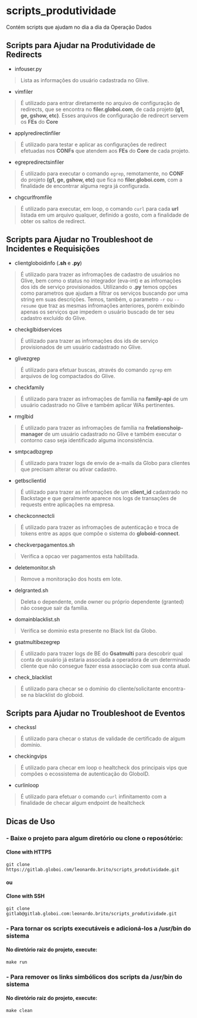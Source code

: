 # scripts_produtividade

Contém scripts que ajudam no dia a dia da Operação Dados

## Scripts para Ajudar na Produtividade de Redirects

* infouser.py
>Lista as informações do usuário cadastrada no Glive.

* vimfiler
>É utilizado para entrar diretamente no arquivo de configuração de redirects, que se encontra no **filer.globoi.com**, de cada projeto **(g1, ge, gshow, etc)**.
>Esses arquivos de configuração de redirecrt servem os **FEs** do **Core**

* applyredirectinfiler
>É utilizado para testar e aplicar as configurações de redirect efetuadas nos **CONFs** que atendem aos **FEs** do **Core** de cada projeto.

* egrepredirectsinfiler
>É utilizado para executar o comando ```egrep```, remotamente, no **CONF** do projeto **(g1, ge, gshow, etc)** que fica no **filer.globoi.com**, com a finalidade de encontrrar alguma regra já configurada.

* chgcurlfromfile
>É utilizado para executar, em loop, o comando ```curl``` para cada **url** listada em um arquivo qualquer, definido a gosto, com a finalidade de obter os saltos de redirect.

## Scripts para Ajudar no Troubleshoot de Incidentes e Requisições

* clientgloboidinfo (**.sh** e **.py**)
>É utilizado para trazer as infromações de cadastro de usuários no Glive, bem como o status no integrador (eva-int) e as infromações dos ids de serviço provisionados. Utilizando o **.py** temos opções como parametros que ajudam a filtrar os serviços buscando por uma string em suas descrições. Temos, também, o parametro ```-r``` ou ```--resume``` que traz as mesmas infromações anteriores, porém exibindo apenas os serviços que impedem o usuário buscado de ter seu cadastro excluído do Glive.

* checkglbidservices
>É utilizado para trazer as infromações dos ids de serviço provisionados de um usuário cadastrado no Glive. 

* glivezgrep
>É utilizado para efetuar buscas, através do comando ```zgrep``` em arquivos de log compactados do Glive.

* checkfamily
>É utilizado para trazer as infromações de família na **family-api** de um usuário cadastrado no Glive e também aplicar WAs pertinentes.

* rmglbid
>É utilizado para trazer as infromações de família na **frelationshoip-manager** de um usuário cadastrado no Glive e também executar o contorno caso seja identificado alguma inconsistência.

* smtpcadbzgrep
>É utilizado para trazer logs de envio de a-mails da Globo para clientes que precisam alterar ou ativar cadastro.

* getbsclientid
>É utilizado para trazer as infromações de um **client_id** cadastrado no Backstage e que geralmente aparece nos logs de transações de requests entre aplicações na empresa.

* checkconnectcli
>É utilizado para trazer as infromações de autenticação e troca de tokens entre as apps que compõe o sistema do **globoid-connect**.

* checkverpagamentos.sh
>Verifica a opcao ver pagamentos esta habilitada.

* deletemonitor.sh
>Remove a monitoração dos hosts em lote.

* delgranted.sh
>Deleta o dependente, onde owner ou próprio dependente (granted) não cosegue sair da familia.

* domainblacklist.sh
>Verifica se dominio esta presente no Black list da Globo.
* gsatmultibezegrep
>É utilizado para trazer logs de BE do **Gsatmulti** para descobrir qual conta de usuário já estaria associada a operadora de um determinado cliente que não consegue fazer essa associação com sua conta atual.

* check_blacklist
>É utilizado para checar se o domínio do cliente/solicitante encontra-se na blacklist do globoid.

## Scripts para Ajudar no Troubleshoot de Eventos

* checkssl
>É utilizado para checar o status de validade de certificado de algum domínio.

* checkingvips
>É utilizado para checar em loop o healtcheck dos principais vips que compões o ecossistema de autenticação do GloboID.

* curlinloop
>É utilizado para efetuar o comando ```curl``` infinitamento com a finalidade de checar algum endpoint de healtcheck

## Dicas de Uso
### - Baixe o projeto para algum diretório ou clone o reposótório:
#### Clone with HTTPS
```
git clone https://gitlab.globoi.com/leonardo.brito/scripts_produtividade.git
```
#### ou
#### Clone with SSH
```
git clone gitlab@gitlab.globoi.com:leonardo.brito/scripts_produtividade.git
```
### - Para tornar os scripts executáveis e adicioná-los a /usr/bin do sistema
#### No diretório raiz do projeto, execute:
```
make run
```
### - Para remover os links simbólicos dos scripts da /usr/bin do sistema
#### No diretório raiz do projeto, execute:
```
make clean
```
